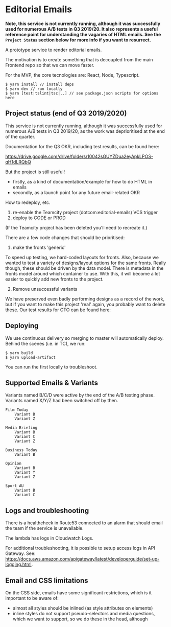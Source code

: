 # Editorial Emails

**Note, this service is not currently running, although it was successfully used
for numerous A/B tests in Q3 2019/20. It also represents a useful reference
point for understanding the vagaries of HTML emails. See the `Project Status`
section below for more info if you want to resurrect.**

A prototype service to render editorial emails.

The motivation is to create something that is decoupled from the main Frontend
repo so that we can move faster.

For the MVP, the core tecnologies are: React, Node, Typescript.

    $ yarn install // install deps
    $ yarn dev // run locally
    $ yarn [test|tslint|tsc|..] // see package.json scripts for options here

## Project status (end of Q3 2019/2020)

This service is not currently running, although it was successfully used for
numerous A/B tests in Q3 2019/20, as the work was deprioritised at the end of
the quarter.

Documentation for the Q3 OKR, including test results, can be found here:

https://drive.google.com/drive/folders/10042sGUYZDua2eyApkLPOS-qH1dLRQbQ

But the project is still useful!

-   firstly, as a kind of documentation/example for how to do HTML in emails
-   secondly, as a launch point for any future email-related OKR

How to redeploy, etc.

1. re-enable the Teamcity project (dotcom:editorial-emails) VCS trigger
2. deploy to CODE or PROD

(If the Teamcity project has been deleted you'll need to recreate it.)

There are a few code changes that should be prioritised:

1. make the fronts 'generic'

To speed up testing, we hard-coded layouts for fronts. Also, because we wanted
to test a variety of designs/layout options for the same fronts. Really though,
these should be driven by the data model. There is metadata in the fronts model
around which container to use. With this, it will become a lot easier to quickly
add new fronts to the project.

2. Remove unsuccessful variants

We have preserved even badly performing designs as a record of the work, but if
you want to make this project 'real' again, you probably want to delete these.
Our test results for CTO can be found here:

## Deploying

We use continuous delivery so merging to master will automatically deploy.
Behind the scenes (i.e. in TC), we run:

    $ yarn build
    $ yarn upload-artifact

You can run the first locally to troubleshoot.

## Supported Emails & Variants

Variants named B/C/D were active by the end of the A/B testing phase.
Variants named X/Y/Z had been switched off by then.

    Film Today
        Variant B
        Variant Z

    Media Briefing
        Variant B
        Variant C
        Variant Z

    Business Today
        Variant B

    Opinion
        Variant B
        Variant Y
        Variant Z

    Sport AU
        Variant B
        Variant C

## Logs and troubleshooting

There is a healthcheck in Route53 connected to an alarm that should email the
team if the service is unavailable.

The lambda has logs in Cloudwatch Logs.

For additional troubleshooting, it is possible to setup access logs in API
Gateway. See:
https://docs.aws.amazon.com/apigateway/latest/developerguide/set-up-logging.html.

## Email and CSS limitations

On the CSS side, emails have some significant restrictions, which is it
important to be aware of:

-   almost all styles should be inlined (as style attributes on elements)
-   inline styles do not support pseudo-selectors and media questions, which we
    want to support, so we do these in the head, although <style> in the head is
    not universally supported
-   modern layout approaches (flex/grid) are not supported so stick to tables
-   there are various limitations about where you can use padding

Specifically, for layout:

-   only use tables for layout
-   set width on `table` elements
-   set padding on `td` elements
-   avoid margin (it is unreliable on some older Outlook versions)
-   you can do 'responsive design' by using the 'fluid hybrid' technique (see
    [here](https://www.emailonacid.com/blog/article/email-development/a-fluid-hybrid-design-primer/)).
    Essentially, you use nested tables with `width: 100%` and `max-width: 100px`
    (e.g.). Note, a hack is required for Outlook.

To help stick to these, specific typings have been added to constrain CSS
property use - for example `tableCSS`, which differs from `tdCSS` and so on. See
the `css.ts` file for all available here.

Useful reading:

-   https://www.campaignmonitor.com/css/
-   https://www.emailonacid.com/blog/article/email-development/how-to-code-emails-for-outlook-2016/
-   https://www.emailonacid.com/blog/article/email-development/a-fluid-hybrid-design-primer/
-   https://www.theguardian.com/email/film-today
-   https://github.com/guardian/frontend/blob/master/docs/03-dev-howtos/17-working-with-emails.md#email-rendering

Useful snippets with bug fixes for different email clients:

-   https://litmus.com/community/snippets

## Special fixes

Fix #1 - Lotus Notes 8.5 - missing background-color in the footer section.

To fix the problem with the missing background-color on Lotus Notes 8.5, we had to remove inline CSS style which
was setting a 'background-color' to '#333333' and move this styling to 'bgcolor' attribute.
According to Campaign Monitor CSS support (https://www.campaignmonitor.com/css/color-background/background-color/)
background-color is partially supported on the table, which would normally work correctly. However, in the inline styles we were also
adding styles for 'background-repeat', 'background-position' and 'background-image', and all of the above inline styles are not supported in Lotus Notes 8.5.
Because of that, Lotus Notes 8.5 was stripping out all of the inline styles, including 'background-color', which would normally work fine.

More details on the PR can be found here: https://github.com/guardian/editorial-emails/pull/16
